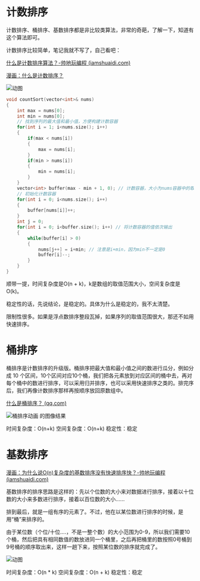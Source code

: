 # 计数排序

计数排序、桶排序、基数排序都是非比较类算法，非常的奇葩，了解一下，知道有这个算法即可。

计数排序比较简单，笔记我就不写了，自己看吧：

[什么是计数排序算法？-帅地玩编程 (iamshuaidi.com)](https://www.iamshuaidi.com/596.html)

[漫画：什么是计数排序？](https://mp.weixin.qq.com/s/WGqndkwLlzyVOHOdGK7X4Q)

![动图](https://pic4.zhimg.com/v2-3c7ddb59df2d21b287e42a7b908409cb_b.webp)

```c++
void countSort(vector<int>& nums)
{
	int max = nums[0];
	int min = nums[0];
	// 找到序列的最大值和最小值，方便构建计数容器
	for(int i = 1; i<nums.size(); i++)
	{
		if(max < nums[i])
		{
			max = nums[i];
		}
		if(min > nums[i])
		{
			min = nums[i];
		}
	}
	vector<int> buffer(max - min + 1, 0); // 计数容器，大小为nums容器中的取值范围[min, max]
	// 初始化计数容器
	for(int i = 0; i<nums.size(); i++)
	{
		buffer[nums[i]]++;
	}
	int j = 0;
	for(int i = 0; i<buffer.size(); i++) // 将计数容器的值依次输出
	{
		while(buffer[i] > 0)
		{
			nums[j++] = i+min; // 注意是i+min，因为min不一定是0
			buffer[i]--;
		}
	}
}
```

顺带一提，时间复杂度是O(n + k)，k是数组的取值范围大小，空间复杂度是O(k)。

稳定性的话，先说结论，是稳定的。具体为什么是稳定的，我不太清楚。

限制性很多。如果是浮点数排序整段瓦掉，如果序列的取值范围很大，那还不如用快速排序。



# 桶排序

桶排序是计数排序的升级版。桶排序把最大值和最小值之间的数进行瓜分，例如分成 10 个区间，10个区间对应10个桶，我们把各元素放到对应区间的桶中去，再对每个桶中的数进行排序，可以采用归并排序，也可以采用快速排序之类的。排完序后，我们再像计数排序那样再按顺序放回原数组中。

[什么是桶排序？ (qq.com)](https://mp.weixin.qq.com/s/j3ki5PBeQdeABjmEyWvbuA)

![桶排序动画 的图像结果](https://www.bing.com/th/id/OGC.5f25ff64e3f7be9dfe82d2fff922d1c5?pid=1.7&rurl=https%3a%2f%2fimages.xiaozhuanlan.com%2fphoto%2f2019%2fcfa9ed214475323b2d6e2225c558fa2f.gif&ehk=vBZuHMeHB9XUKbJFTKvaXJnRDEzlSSSiOS0O%2fkHDU6U%3d)

时间复杂度：O(n+k)
空间复杂度：O(n+k)
稳定性：稳定



# 基数排序

[漫画：为什么说O(n)复杂度的基数排序没有快速排序快？-帅地玩编程 (iamshuaidi.com)](https://www.iamshuaidi.com/594.html)

基数排序的排序思路是这样的：先以个位数的大小来对数据进行排序，接着以十位数的大小来多数进行排序，接着以百位数的大小......

排到最后，就是一组有序的元素了。不过，他在以某位数进行排序的时候，是用“桶”来排序的。

由于某位数（个位/十位....，不是一整个数）的大小范围为0-9，所以我们需要10个桶，然后把具有相同数值的数放进同一个桶里，之后再把桶里的数按照0号桶到9号桶的顺序取出来，这样一趟下来，按照某位数的排序就完成了。

![动图](https://pic3.zhimg.com/v2-3a6f1e5059386523ed941f0d6c3a136e_b.webp)

时间复杂度：O(n * k)
空间复杂度：O(n + k)
稳定性：稳定